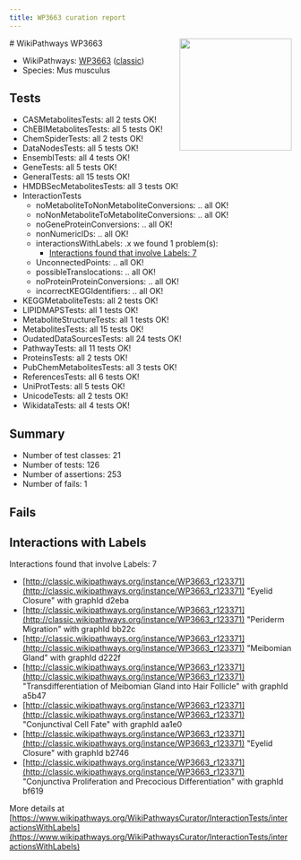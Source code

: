 ```yaml
---
title: WP3663 curation report
---
```


<img style="float: right; width: 200px" src="https://upload.wikimedia.org/wikipedia/commons/thumb/8/83/Wplogo_with_text_500.png/640px-Wplogo_with_text_500.png" />
# WikiPathways WP3663

* WikiPathways: [WP3663](https://wikipathways.org/pathways/WP3663) ([classic](https://classic.wikipathways.org/instance/WP3663))
* Species: Mus musculus
## Tests
* CASMetabolitesTests: all 2 tests OK!
* ChEBIMetabolitesTests: all 5 tests OK!
* ChemSpiderTests: all 2 tests OK!
* DataNodesTests: all 5 tests OK!
* EnsemblTests: all 4 tests OK!
* GeneTests: all 5 tests OK!
* GeneralTests: all 15 tests OK!
* HMDBSecMetabolitesTests: all 3 tests OK!
* InteractionTests
    * noMetaboliteToNonMetaboliteConversions: .. all OK!
    * noNonMetaboliteToMetaboliteConversions: .. all OK!
    * noGeneProteinConversions: .. all OK!
    * nonNumericIDs: .. all OK!
    * interactionsWithLabels: .x we found 1 problem(s):
        * [Interactions found that involve Labels: 7](#630d267e)
    * UnconnectedPoints: .. all OK!
    * possibleTranslocations: .. all OK!
    * noProteinProteinConversions: .. all OK!
    * incorrectKEGGIdentifiers: .. all OK!
* KEGGMetaboliteTests: all 2 tests OK!
* LIPIDMAPSTests: all 1 tests OK!
* MetaboliteStructureTests: all 1 tests OK!
* MetabolitesTests: all 15 tests OK!
* OudatedDataSourcesTests: all 24 tests OK!
* PathwayTests: all 11 tests OK!
* ProteinsTests: all 2 tests OK!
* PubChemMetabolitesTests: all 3 tests OK!
* ReferencesTests: all 6 tests OK!
* UniProtTests: all 5 tests OK!
* UnicodeTests: all 2 tests OK!
* WikidataTests: all 4 tests OK!


## Summary

* Number of test classes: 21
* Number of tests: 126
* Number of assertions: 253
* Number of fails: 1

## Fails

<a name="630d267e" />

## Interactions with Labels

Interactions found that involve Labels: 7

* [http://classic.wikipathways.org/instance/WP3663_r123371](http://classic.wikipathways.org/instance/WP3663_r123371) "Eyelid Closure" with graphId d2eba
* [http://classic.wikipathways.org/instance/WP3663_r123371](http://classic.wikipathways.org/instance/WP3663_r123371) "Periderm Migration" with graphId bb22c
* [http://classic.wikipathways.org/instance/WP3663_r123371](http://classic.wikipathways.org/instance/WP3663_r123371) "Meibomian Gland" with graphId d222f
* [http://classic.wikipathways.org/instance/WP3663_r123371](http://classic.wikipathways.org/instance/WP3663_r123371) "Transdifferentiation of Meibomian
Gland into Hair Follicle" with graphId a5b47
* [http://classic.wikipathways.org/instance/WP3663_r123371](http://classic.wikipathways.org/instance/WP3663_r123371) "Conjunctival Cell Fate" with graphId aa1e0
* [http://classic.wikipathways.org/instance/WP3663_r123371](http://classic.wikipathways.org/instance/WP3663_r123371) "Eyelid Closure" with graphId b2746
* [http://classic.wikipathways.org/instance/WP3663_r123371](http://classic.wikipathways.org/instance/WP3663_r123371) "Conjunctiva Proliferation and
Precocious Differentiation" with graphId bf619


More details at [https://www.wikipathways.org/WikiPathwaysCurator/InteractionTests/interactionsWithLabels](https://www.wikipathways.org/WikiPathwaysCurator/InteractionTests/interactionsWithLabels)

